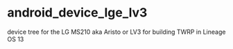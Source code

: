 # android_device_lge_lv3
device tree for the LG MS210 aka Aristo or LV3 for building TWRP in Lineage OS 13

